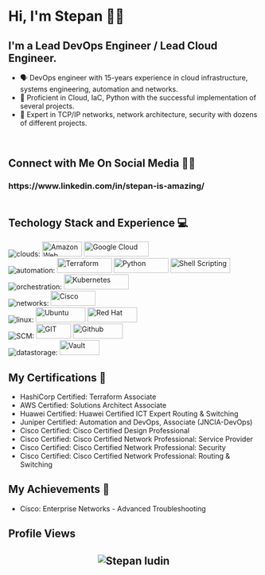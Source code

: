 # Hi, I'm Stepan 👋🏻

## **I'm a Lead DevOps Engineer / Lead Cloud Engineer.**
- 🗣 DevOps engineer with 15-years experience in cloud infrastructure, systems engineering, automation and networks.
- 🚀 Proficient in Cloud, IaC, Python with the successful implementation of several projects.
- 📲 Expert in TCP/IP networks, network architecture, security with dozens of different projects.
<br>

## **Connect with Me On Social Media** 🤝🏻 &nbsp;

<h3 align="left">
https://www.linkedin.com/in/stepan-is-amazing/

  
<br>
<br>

<h2>Techology Stack and Experience 💻</h2>

<p>
<img alt="clouds:" src="https://img.shields.io/badge/clouds:-white?style=for-the-badge&logoColor=black">
  <img alt="Amazon Web Services" src="https://img.shields.io/badge/AWS-%23FF9900.svg?style=flat-square&logo=amazon-aws&logoColor=white" width="80" height="30"/>
  <img alt="Google Cloud" src="https://img.shields.io/badge/Google%20Cloud-white.svg?style=flat-square&logo=google-cloud&logoColor=blue" width="130" height="30"/>

<br>
<img alt="automation:" src="https://img.shields.io/badge/automation:-white?style=for-the-badge&logoColor=black">
  <img alt="Terraform" src="https://img.shields.io/badge/Terraform-7B42BC?style=for-the-badge&logo=Terraform&logoColor=white" width="110" height="30" />
  <img alt="Python" src="https://img.shields.io/badge/Python-white?style=for-the-badge&logo=Python&logoColor=yellow" width="110" height="30" />
  <img alt="Shell Scripting" src="https://img.shields.io/badge/Shell_script-%23121011.svg?style=flat-square&logo=gnu-bash&logoColor=white" width="120" height="30"/>

<br>
<img alt="orchestration:" src="https://img.shields.io/badge/orchestration:-white?style=for-the-badge&logoColor=black">
  <img alt="Kubernetes"src="https://img.shields.io/badge/Kubernetes-326ce5.svg?&style=flat-square&logo=Kubernetes&logoColor=white" width="130" height="30"/>

<br>
<img alt="networks:" src="https://img.shields.io/badge/networks:-white?style=for-the-badge&logoColor=black">
  <img alt="Cisco" src="https://img.shields.io/badge/Cisco-white?style=for-the-badge&logo=Cisco&logoColor=blue" width=90 height="30"/>

<br>
<img alt="linux:" src="https://img.shields.io/badge/linux:-white?style=for-the-badge&logoColor=black">
 <img alt="Ubuntu" src="https://img.shields.io/badge/Ubuntu-E95420?style=flat-square&logo=ubuntu&logoColor=white" width="100" height="30"/>
 <img alt="Red Hat" src="https://img.shields.io/badge/RedHat-E95420?style=flat-square&logo=redhat&logoColor=white" width="100" height="30"/>

<br>
<img alt="SCM:" src="https://img.shields.io/badge/SCM:-white?style=for-the-badge&logoColor=black">
  <img alt="GIT" src="https://img.shields.io/badge/-Git-F05032?style=flat-square&logo=git&logoColor=white" width="70" height="30" />
  <img alt="Github" src="https://img.shields.io/badge/GitHub-%23121011.svg?style=flat-square&logo=Github&logoColor=white" width="100" height="30"/>  

<br>
<img alt="datastorage:" src="https://img.shields.io/badge/datastorage:-white?style=for-the-badge&logoColor=black">
  <img alt="Vault" src="https://img.shields.io/badge/Vault-FFD814?style=for-the-badge&logo=Vault&logoColor=black" width="80" height="30" />
</p>

##  **My Certifications 🏅**
- HashiCorp Certified: Terraform Associate
- AWS Certified: Solutions Architect Associate
- Huawei Certified: Huawei Certified ICT Expert Routing & Switching
- Juniper Certified: Automation and DevOps, Associate (JNCIA-DevOps)
- Cisco Certified: Cisco Certified Design Professional
- Cisco Certified: Cisco Certified Network Professional: Service Provider
- Cisco Certified: Cisco Certified Network Professional: Security
- Cisco Certified: Cisco Certified Network Professional: Routing & Switching

##  **My Achievements 🏅**
- Cisco: Enterprise Networks - Advanced Troubleshooting

## Profile Views
<h2 align="center"> <img src="https://komarev.com/ghpvc/?username=cyberbob61" alt="Stepan Iudin" /> <h2>
